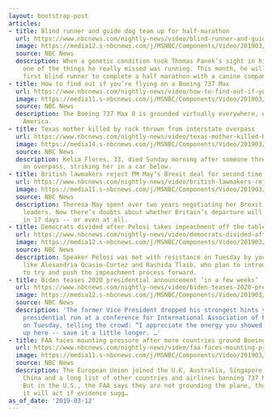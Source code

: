 ```yaml
---
layout: bootstrap-post
articles:
- title: Blind runner and guide dog team up for half-marathon
  url: https://www.nbcnews.com/nightly-news/video/blind-runner-and-guide-dog-team-up-for-half-marathon-1456838723978
  image: https://media12.s-nbcnews.com/j/MSNBC/Components/Video/201903/nn_kda_half_marathon_guide_dogs_2_190312_1920x1080.nbcnews-fp-1200-630.jpg
  source: NBC News
  description: When a genetic condition took Thomas Panek’s sight in his twenties,
    one of the things he really missed was running. This month, he will become the
    first blind runner to complete a half marathon with a canine companion.
- title: How to find out if you’re flying on a Boeing 737 Max
  url: https://www.nbcnews.com/nightly-news/video/how-to-find-out-if-you-re-flying-on-a-boeing-737-max-1456835651559
  image: https://media11.s-nbcnews.com/j/MSNBC/Components/Video/201903/nn_jfr_flyers_frightened_190312_1920x1080.nbcnews-fp-1200-630.jpg
  source: NBC News
  description: The Boeing 737 Max 8 is grounded virtually everywhere, except for North
    America.
- title: Texas mother killed by rock thrown from interstate overpass
  url: https://www.nbcnews.com/nightly-news/video/texas-mother-killed-by-rock-thrown-from-interstate-overpass-1456830531987
  image: https://media14.s-nbcnews.com/j/MSNBC/Components/Video/201903/nn_mch_tx_mom_killed_after_rock_thrown_overpass_190312_1920x1080.nbcnews-fp-1200-630.jpg
  source: NBC News
  description: Kelia Flores, 33, died Sunday morning after someone threw a rock off
    an overpass, striking her in a car below.
- title: British lawmakers reject PM May’s Brexit deal for second time this year
  url: https://www.nbcnews.com/nightly-news/video/british-lawmakers-reject-pm-may-s-brexit-deal-for-second-time-this-year-1456830019919
  image: https://media11.s-nbcnews.com/j/MSNBC/Components/Video/201903/nn_bne_brexit_chaos_190312_1920x1080.nbcnews-fp-1200-630.jpg
  source: NBC News
  description: Theresa May spent over two years negotiating her Brexit deal with European
    leaders. Now there’s doubts about whether Britain’s departure will occur as scheduled
    in 17 days -- or even at all.
- title: Democrats divided after Pelosi takes impeachment off the table
  url: https://www.nbcnews.com/nightly-news/video/democrats-divided-after-pelosi-takes-impeachment-off-the-table-1456828483537
  image: https://media12.s-nbcnews.com/j/MSNBC/Components/Video/201903/nn_hja_democrats_divided_190312_1920x1080.nbcnews-fp-1200-630.jpg
  source: NBC News
  description: Speaker Pelosi was met with resistance on Tuesday by younger progressives,
    like Alexandria Ocasio-Cortez and Rashida Tlaib, who plan to introduce a resolution
    to try and push the impeachment process forward.
- title: Biden teases 2020 presidential announcement ‘in a few weeks’
  url: https://www.nbcnews.com/nightly-news/video/biden-teases-2020-presidential-announcement-in-a-few-weeks-1456824387893
  image: https://media12.s-nbcnews.com/j/MSNBC/Components/Video/201903/nn_kwe_biden_event_190312_1920x1080.nbcnews-fp-1200-630.jpg
  source: NBC News
  description: 'The former Vice President dropped his strongest hints yet about a
    presidential run at a conference for International Association of Firefighters
    on Tuesday, telling the crowd: “I appreciate the energy you showed when I got
    up here -- save it a little longer. …'
- title: FAA faces mounting pressure after more countries ground Boeing 737 Max 8
  url: https://www.nbcnews.com/nightly-news/video/faa-faces-mounting-pressure-after-more-countries-ground-boeing-737-max-8-1456824899785
  image: https://media11.s-nbcnews.com/j/MSNBC/Components/Video/201903/nn_tco_ethiopian_airlines_crash_safety_190312_1920x1080.nbcnews-fp-1200-630.jpg
  source: NBC News
  description: The European Union joined the U.K, Australia, Singapore, Indonesia,
    China and a long list of other countries and airlines banning 737 Max 8 flights.
    But in the U.S., the FAA says they are not grounding the plane, though it insists
    it will act if evidence sugg…
as_of_date: '2019-03-12'
---
```


